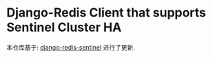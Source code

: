 # Django-Redis Client that supports Sentinel Cluster HA

本仓库基于: [django-redis-sentinel](https://github.com/danigosa/django-redis-sentinel-redux)
进行了更新.
